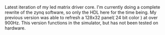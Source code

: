   Latest iteration of my led matrix driver core. I'm currently doing a complete rewrite of the zynq software, so only the HDL here for the time being. My previous version was able to refresh a 128x32 panel( 24 bit color ) at over 900Hz. This version functions in the simulator, but has not been tested on hardware.
